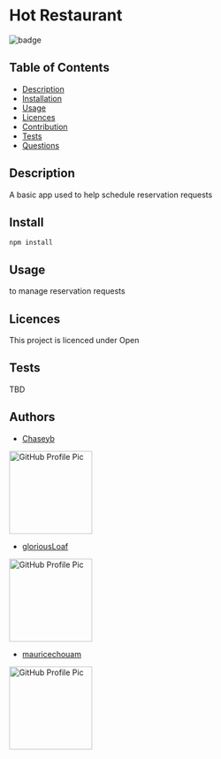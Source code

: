 # Hot Restaurant
  ![badge](https://img.shields.io/badge/License-Open-blue.svg)

  ## Table of Contents
  - [Description](#description)
  - [Installation](#install)
  - [Usage](#usage)
  - [Licences](#licences)
  - [Contribution](#contribution)
  - [Tests](#tests)
  - [Questions](#questions)
    
  ## Description
  A basic app used to help schedule reservation requests

  ## Install
  ```
  npm install
 
  ```
          
  ## Usage
  to manage reservation requests
          
  ## Licences 
  This project is licenced under Open
          
  ##  Tests
  TBD

  ## Authors 
  
  * [Chaseyb](https://github.com/Chaseyb)
  <img src="https://github.com/Chaseyb.png" alt="GitHub Profile Pic" width="150" height="150">
  
  * [gloriousLoaf](https://github.com/gloriousLoaf)
   <img src="https://github.com/gloriousLoaf.png" alt="GitHub Profile Pic" width="150" height="150">
  
  * [mauricechouam](https://github.com/mauricechouam)
  <img src="https://github.com/mauricechouam.png" alt="GitHub Profile Pic" width="150" height="150">
  

